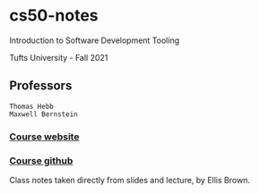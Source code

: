 # cs50-notes
Introduction to Software Development Tooling  

Tufts University - Fall 2021


## Professors
    Thomas Hebb
    Maxwell Bernstein

### [Course website](https://bernsteinbear.com/isdt/)

### [Course github](https://github.com/tekknolagi/isdt)

Class notes taken directly from slides and lecture, by Ellis Brown.
